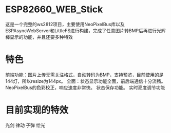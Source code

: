 # ESP82660_WEB_Stick
这是一个完整的ws2812项目，主要使用NeoPixelBus库以及ESPAsyncWebServer和LittleFS进行构建，完成了任意图片转BMP后再进行光辉棒显示的功能，并且还要多种特效
# 特色
前端功能：图片上传无需关注格式，自动转码为BMP，支持预览，目前使用的是144灯，所以resize为144px。
全面：状态显示功能全面，前后端通信十分流畅。
NeoPixelBus的色彩校正，响应速度非常快。
状态保存功能。
实时亮度调节功能
# 目前实现的特效
光剑
律动
子弹
绘光
